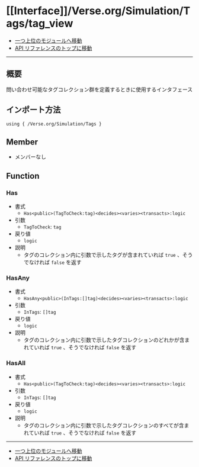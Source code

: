 # [[Interface]]/Verse.org/Simulation/Tags/tag_view

- [一つ上位のモジュールへ移動](../main.md)
- [API リファレンスのトップに移動](../../../../main.md)

---

## 概要

問い合わせ可能なタグコレクション群を定義するときに使用するインタフェース

## インポート方法

```verse
using { /Verse.org/Simulation/Tags }
```

## Member

- メンバーなし

## Function

### Has

- 書式
  - `Has<public>(TagToCheck:tag)<decides><varies><transacts>:logic`
- 引数
  - `TagToCheck`: `tag`
- 戻り値
  - `logic`
- 説明
  - タグのコレクション内に引数で示したタグが含まれていれば `true` 、そうでなければ `false` を返す

### HasAny

- 書式
  - `HasAny<public>(InTags:[]tag)<decides><varies><transacts>:logic`
- 引数
  - `InTags`: `[]tag`
- 戻り値
  - `logic`
- 説明
  - タグのコレクション内に引数で示したタグコレクションのどれかが含まれていれば `true` 、そうでなければ `false` を返す

### HasAll

- 書式
  - `Has<public>(TagToCheck:tag)<decides><varies><transacts>:logic`
- 引数
  - `InTags`: `[]tag`
- 戻り値
  - `logic`
- 説明
  - タグのコレクション内に引数で示したタグコレクションのすべてが含まれていれば `true` 、そうでなければ `false` を返す

---

- [一つ上位のモジュールへ移動](../main.md)
- [API リファレンスのトップに移動](../../../../main.md)
